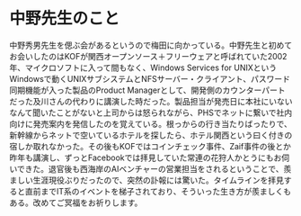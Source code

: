 # 中野先生のこと

中野秀男先生を偲ぶ会があるというので梅田に向かっている。中野先生と初めてお会いしたのはKOFが関西オープンソース＋フリーウェアと呼ばれていた2002年、マイクロソフトに入って間もなく、Windows Services for UNIXというWindowsで動くUNIXサブシステムとNFSサーバー・クライアント、パスワード同期機能が入った製品のProduct Managerとして、開発側のカウンターパートだった及川さんの代わりに講演した時だった。製品担当が発売日に本社にいないなんて聞いたことがないと上司からは怒られながら、PHSでネットに繋いで社内向けに発売案内を発信したのを覚えている。根っからの行き当たりばったりで、新幹線からネットで空いているホテルを探したら、ホテル関西という曰く付きの宿しか取れなかった。その後もKOFではコインチェック事件、Zaif事件の後とか昨年も講演し、ずっとFacebookでは拝見していた常連の花狩人かとうにもお伺いできた。退官後も西海岸のAIベンチャーの営業担当をされるということで、羨ましい生涯現役ぶりだったので、突然の訃報には驚いた。タイムラインを拝見すると直前までIT系のイベントを梯子されており、そういった生き方が羨ましくもある。改めてご冥福をお祈りします。
